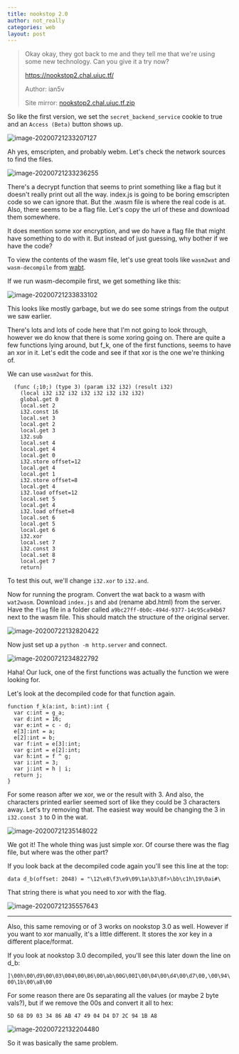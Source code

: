 ```yaml
---
title: nookstop 2.0
author: not_really
categories: web
layout: post
---
```


> Okay okay, they got back to me and they tell me that we're using some new technology. Can you give it a try now?
>
> https://nookstop2.chal.uiuc.tf/
>
> Author: ian5v
>
> Site mirror: [nookstop2.chal.uiuc.tf.zip](/uploads/2020-07-24/nookstop2.chal.uiuc.tf.zip)

So like the first version, we set the `secret_backend_service` cookie to true and an `Access (Beta)` button shows up.

![image-20200721233207127](/uploads/2020-07-24/image-20200721233207127.png)

Ah yes, emscripten, and probably webm. Let's check the network sources to find the files.

![image-20200721233236255](/uploads/2020-07-24/image-20200721233236255.png)

There's a decrypt function that seems to print something like a flag but it doesn't really print out all the way. index.js is going to be boring emscripten code so we can ignore that. But the .wasm file is where the real code is at. Also, there seems to be a flag file. Let's copy the url of these and download them somewhere.

It does mention some xor encryption, and we do have a flag file that might have something to do with it. But instead of just guessing, why bother if we have the code?

To view the contents of the wasm file, let's use great tools like `wasm2wat` and `wasm-decompile` from [wabt](https://github.com/WebAssembly/wabt).

If we run wasm-decompile first, we get something like this:

![image-20200721233833102](/uploads/2020-07-24/image-20200721233833102.png)

This looks like mostly garbage, but we do see some strings from the output we saw earlier.

There's lots and lots of code here that I'm not going to look through, however we do know that there is some xoring going on. There are quite a few functions lying around, but f_k, one of the first functions, seems to have an xor in it. Let's edit the code and see if that xor is the one we're thinking of.

We can use `wasm2wat` for this.

```
  (func (;10;) (type 3) (param i32 i32) (result i32)
    (local i32 i32 i32 i32 i32 i32 i32 i32)
    global.get 0
    local.set 2
    i32.const 16
    local.set 3
    local.get 2
    local.get 3
    i32.sub
    local.set 4
    local.get 4
    local.get 0
    i32.store offset=12
    local.get 4
    local.get 1
    i32.store offset=8
    local.get 4
    i32.load offset=12
    local.set 5
    local.get 4
    i32.load offset=8
    local.set 6
    local.get 5
    local.get 6
    i32.xor
    local.set 7
    i32.const 3
    local.set 8
    local.get 7
    return)
```

To test this out, we'll change `i32.xor` to `i32.and`.

Now for running the program. Convert the wat back to a wasm with `wat2wasm`. Download `index.js` and `abd` (rename abd.html) from the server. Have the `flag` file in a folder called `a9bc27ff-0b0c-494d-9377-14c95ca94b67` next to the wasm file. This should match the structure of the original server.

![image-20200722132820422](/uploads/2020-07-24/image-20200722132820422.png)

Now just set up a `python -m http.server` and connect.

![image-20200721234822792](/uploads/2020-07-24/image-20200721234822792.png)

Haha! Our luck, one of the first functions was actually the function we were looking for.

Let's look at the decompiled code for that function again.

```
function f_k(a:int, b:int):int {
  var c:int = g_a;
  var d:int = 16;
  var e:int = c - d;
  e[3]:int = a;
  e[2]:int = b;
  var f:int = e[3]:int;
  var g:int = e[2]:int;
  var h:int = f ^ g;
  var i:int = 3;
  var j:int = h | i;
  return j;
}
```

For some reason after we xor, we or the result with 3. And also, the characters printed earlier seemed sort of like they could be 3 characters away. Let's try removing that. The easiest way would be changing the 3 in `i32.const 3` to 0 in the wat.

![image-20200721235148022](/uploads/2020-07-24/image-20200721235148022.png)

We got it! The whole thing was just simple xor. Of course there was the flag file, but where was the other part?

If you look back at the decompiled code again you'll see this line at the top:

`data d_b(offset: 2048) = "\12\e8\f3\e9\09\1a\b3\8f>\bb\c1h\19\0ai#\`

That string there is what you need to xor with the flag.

![image-20200721235557643](/uploads/2020-07-24/image-20200721235557643.png)

---

Also, this same removing or of 3 works on nookstop 3.0 as well. However if you want to xor manually, it's a little different. It stores the xor key in a different place/format.

If you look at nookstop 3.0 decompiled, you'll see this later down the line on d_b:

`]\00h\00\d9\00\03\004\00\86\00\ab\00G\00I\00\04\00\d4\00\d7\00,\00\94\00\1b\00\a8\00`

For some reason there are 0s separating all the values (or maybe 2 byte vals?), but if we remove the 00s and convert it all to hex:

`5D 68 D9 03 34 86 AB 47 49 04 D4 D7 2C 94 1B A8`

![image-20200722132204480](/uploads/2020-07-24/image-20200722132204480.png)

So it was basically the same problem.
